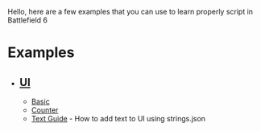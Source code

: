 Hello, here are a few examples that you can use to learn properly script in Battlefield 6

# Examples
- ## [UI](./Examples/UI/)
  - [Basic](./Examples/UI/basic/basic.ts)
  - [Counter](./Examples/UI/counter/counter.ts)
  - [Text Guide](./Examples/UI/text-guide/readme.md) - How to add text to UI using strings.json
